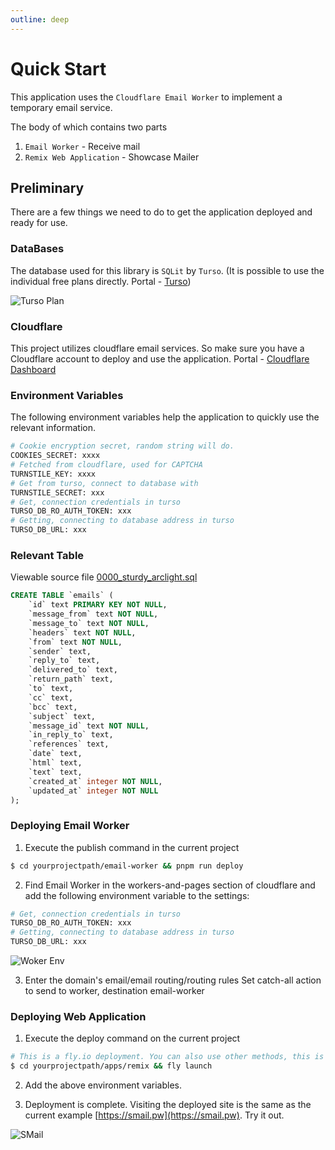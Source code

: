 ```yaml
---
outline: deep
---
```


# Quick Start

This application uses the `Cloudflare Email Worker` to implement a temporary email service.

The body of which contains two parts

1. `Email Worker` - Receive mail
2. `Remix Web Application` - Showcase Mailer

## Preliminary

There are a few things we need to do to get the application deployed and ready for use.

### DataBases

The database used for this library is `SQLit` by `Turso`. (It is possible to use the individual free plans directly. Portal - [Turso](https://turso.tech))

![Turso Plan](/turso-plan.png)

### Cloudflare

This project utilizes cloudflare email services. So make sure you have a Cloudflare account to deploy and use the application. Portal - [Cloudflare Dashboard](https://dash.cloudflare.com/)

### Environment Variables

The following environment variables help the application to quickly use the relevant information.

```bash
# Cookie encryption secret, random string will do.
COOKIES_SECRET: xxxx
# Fetched from cloudflare, used for CAPTCHA
TURNSTILE_KEY: xxxx
# Get from turso, connect to database with
TURNSTILE_SECRET: xxx
# Get, connection credentials in turso
TURSO_DB_RO_AUTH_TOKEN: xxx
# Getting, connecting to database address in turso
TURSO_DB_URL: xxx
```

### Relevant Table

Viewable source file [0000_sturdy_arclight.sql](packages/database/drizzle/0000_sturdy_arclight.sql)

```sql
CREATE TABLE `emails` (
	`id` text PRIMARY KEY NOT NULL,
	`message_from` text NOT NULL,
	`message_to` text NOT NULL,
	`headers` text NOT NULL,
	`from` text NOT NULL,
	`sender` text,
	`reply_to` text,
	`delivered_to` text,
	`return_path` text,
	`to` text,
	`cc` text,
	`bcc` text,
	`subject` text,
	`message_id` text NOT NULL,
	`in_reply_to` text,
	`references` text,
	`date` text,
	`html` text,
	`text` text,
	`created_at` integer NOT NULL,
	`updated_at` integer NOT NULL
);
```

### Deploying Email Worker

1. Execute the publish command in the current project

```bash
$ cd yourprojectpath/email-worker && pnpm run deploy
```

2. Find Email Worker in the workers-and-pages section of cloudflare and add the following environment variable to the settings:

```bash
# Get, connection credentials in turso
TURSO_DB_RO_AUTH_TOKEN: xxx
# Getting, connecting to database address in turso
TURSO_DB_URL: xxx
```

![Woker Env](/worker.png)

3. Enter the domain's email/email routing/routing rules Set catch-all action to send to worker, destination email-worker

### Deploying Web Application

1. Execute the deploy command on the current project

```bash
# This is a fly.io deployment. You can also use other methods, this is the standard remix project
$ cd yourprojectpath/apps/remix && fly launch
```

2. Add the above environment variables.

3. Deployment is complete. Visiting the deployed site is the same as the current example [https://smail.pw](https://smail.pw). Try it out.

![SMail](/smail.png)
